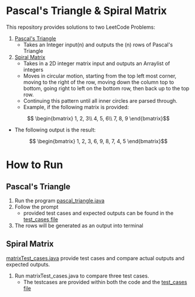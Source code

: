 # Pascal's Triangle & Spiral Matrix
This repository provides solutions to two LeetCode Problems:
1. [Pascal's Triangle](https://leetcode.com/problems/pascals-triangle/)
   - Takes an Integer input(n) and outputs the (n) rows of Pascal's Triangle
2. [Spiral Matrix](https://leetcode.com/problems/spiral-matrix/)
   - Takes in a 2D integer matrix input and outputs an Arraylist of integers
   - Moves in circular motion, starting from the top left most corner, moving to the right of the row, moving down the column top to bottom, going right to left on the bottom row, then  back up to the top row.
   - Continuing this pattern until all inner circles are parsed through.
   - Example, if the following matrix is provided: 
```math
  \begin{bmatrix} 
    1, 2, 3\\ 
    4, 5, 6\\
    7, 8, 9
  \end{bmatrix}
```
   - The following output is the result:
```math
  \begin{bmatrix} 
    1, 2, 3, 6, 9, 8, 7, 4, 5
  \end{bmatrix}
```

# How to Run
## Pascal's Triangle
1. Run the program [pascal_triangle.java](./pascal_triangle.java)
2. Follow the prompt
   - provided test cases and expected outputs can be found in the [test_cases file](./test_cases)
4. The rows will be generated as an output into terminal

## Spiral Matrix
[matrixTest_cases.java](./matrixTest_cases.java) provide test cases and compare actual outputs and expected outputs.
1. Run matrixTest_cases.java to compare three test cases.
   - The testcases are provided within both the code and the [test_cases file](./test_cases)
